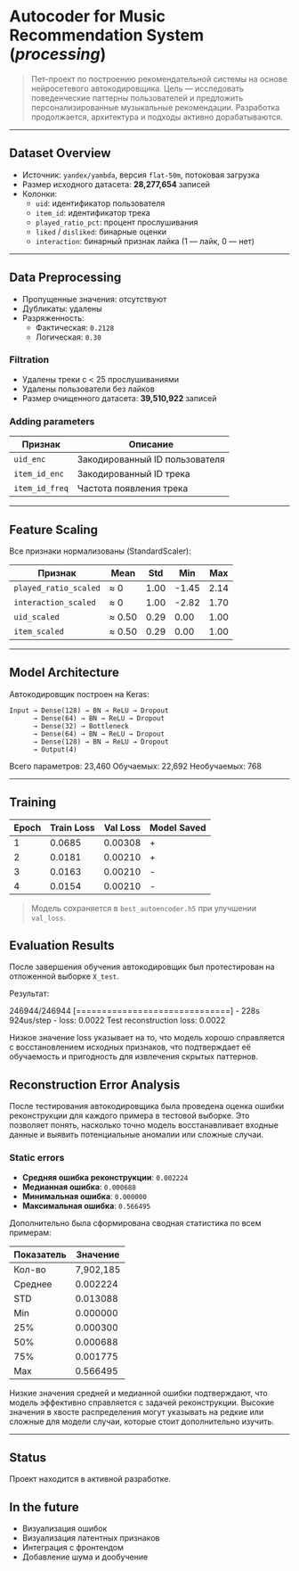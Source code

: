 # Autocoder for Music Recommendation System (*processing*)

> Пет-проект по построению рекомендательной системы на основе нейросетевого автокодировщика.
> Цель — исследовать поведенческие паттерны пользователей и предложить персонализированные музыкальные рекомендации.
> Разработка продолжается, архитектура и подходы активно дорабатываются.

---

## Dataset Overview

- Источник: `yandex/yambda`, версия `flat-50m`, потоковая загрузка
- Размер исходного датасета: **28,277,654** записей
- Колонки:
    - `uid`: идентификатор пользователя
    - `item_id`: идентификатор трека
    - `played_ratio_pct`: процент прослушивания
    - `liked` / `disliked`: бинарные оценки
    - `interaction`: бинарный признак лайка (1 — лайк, 0 — нет)

---

## Data Preprocessing

-  Пропущенные значения: отсутствуют
-  Дубликаты: удалены
-  Разряженность:
    - Фактическая: `0.2128`
    - Логическая: `0.30`

### Filtration 

- Удалены треки с < 25 прослушиваниями
- Удалены пользователи без лайков
- Размер очищенного датасета: **39,510,922** записей

### Adding parameters 

| Признак         | Описание                          |
|----------------|-----------------------------------|
| `uid_enc`       | Закодированный ID пользователя    |
| `item_id_enc`   | Закодированный ID трека           |
| `item_id_freq`  | Частота появления трека           |

---

## Feature Scaling

Все признаки нормализованы (StandardScaler):

| Признак               | Mean     | Std      | Min      | Max      |
|-----------------------|----------|----------|----------|----------|
| `played_ratio_scaled` | ≈ 0      | 1.00     | -1.45    | 2.14     |
| `interaction_scaled`  | ≈ 0      | 1.00     | -2.82    | 1.70     |
| `uid_scaled`          | ≈ 0.50   | 0.29     | 0.00     | 1.00     |
| `item_scaled`         | ≈ 0.50   | 0.29     | 0.00     | 1.00     |

---

##  Model Architecture

Автокодировщик построен на Keras:

```text
Input → Dense(128) → BN → ReLU → Dropout
      → Dense(64) → BN → ReLU → Dropout
      → Dense(32) → Bottleneck
      → Dense(64) → BN → ReLU → Dropout
      → Dense(128) → BN → ReLU → Dropout
      → Output(4)
```

Всего параметров: 23,460
Обучаемых: 22,692
Необучаемых: 768

---

## Training 

| Epoch | Train Loss | Val Loss | Model Saved |
|-------|------------|----------|-------------|
| 1     | 0.0685     | 0.00308  | +           |
| 2     | 0.0181     | 0.00210  | +           |
| 3     | 0.0163     | 0.00210  | -           |
| 4     | 0.0154     | 0.00210  | -           |

> Модель сохраняется в `best_autoencoder.h5` при улучшении `val_loss`.

## Evaluation Results

После завершения обучения автокодировщик был протестирован на отложенной выборке `X_test`. 

Результат:

246944/246944 [==============================] - 228s 924us/step - loss: 0.0022
Test reconstruction loss: 0.0022

Низкое значение loss указывает на то, что модель хорошо справляется с восстановлением исходных признаков, что подтверждает её обучаемость и пригодность для извлечения скрытых паттернов.

## Reconstruction Error Analysis

После тестирования автокодировщика была проведена оценка ошибки реконструкции для каждого примера в тестовой выборке. 
Это позволяет понять, насколько точно модель восстанавливает входные данные и выявить потенциальные аномалии или сложные случаи.

### Static errors

- **Средняя ошибка реконструкции**: `0.002224`
- **Медианная ошибка**: `0.000688`
- **Минимальная ошибка**: `0.000000`
- **Максимальная ошибка**: `0.566495`

Дополнительно была сформирована сводная статистика по всем примерам:

| Показатель | Значение       |
|------------|----------------|
| Кол-во     | 7,902,185      |
| Среднее    | 0.002224       |
| STD        | 0.013088       |
| Min        | 0.000000       |
| 25%        | 0.000300       |
| 50%        | 0.000688       |
| 75%        | 0.001775       |
| Max        | 0.566495       |


Низкие значения средней и медианной ошибки подтверждают, что модель эффективно справляется с задачей реконструкции. 
Высокие значения в хвосте распределения могут указывать на редкие или сложные для модели случаи, которые стоит дополнительно изучить.

---

## Status
Проект находится в активной разработке. 

## In the future
- Визуализация ошибок
- Визуализация латентных признаков
- Интеграция с фронтендом
- Добавление шума и дообучение
